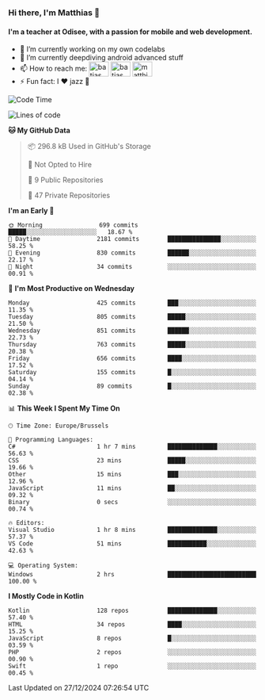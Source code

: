 ### Hi there, I'm Matthias 👋

#### I'm a teacher at Odisee, with a passion for mobile and web development.

- 🔭 I’m currently working on my own codelabs
- 🌱 I’m currently deepdiving android advanced stuff
- 📫 How to reach me: <a href="https://dev.to/batjas" target="_blank"><img align="center" src="https://raw.githubusercontent.com/rahuldkjain/github-profile-readme-generator/master/src/images/icons/Social/devto.svg" alt="batjas" height="30" width="40" /></a>
<a href="https://twitter.com/batjas" target="_blank"><img align="center" src="https://raw.githubusercontent.com/rahuldkjain/github-profile-readme-generator/master/src/images/icons/Social/twitter.svg" alt="batjas" height="30" width="40" /></a>
<a href="https://linkedin.com/in/matthiasdruwé" target="_blank"><img align="center" src="https://raw.githubusercontent.com/rahuldkjain/github-profile-readme-generator/master/src/images/icons/Social/linked-in-alt.svg" alt="matthiasdruwé" height="30" width="40" /></a>
- ⚡ Fun fact: I ❤ jazz 🎷


<!--START_SECTION:waka-->
![Code Time](http://img.shields.io/badge/Code%20Time-1%2C350%20hrs%2034%20mins-blue)

![Lines of code](https://img.shields.io/badge/From%20Hello%20World%20I%27ve%20Written-5.9%20million%20lines%20of%20code-blue)

**🐱 My GitHub Data** 

> 📦 296.8 kB Used in GitHub's Storage 
 > 
> 🚫 Not Opted to Hire
 > 
> 📜 9 Public Repositories 
 > 
> 🔑 47 Private Repositories 
 > 
**I'm an Early 🐤** 

```text
🌞 Morning                699 commits         █████░░░░░░░░░░░░░░░░░░░░   18.67 % 
🌆 Daytime                2181 commits        ███████████████░░░░░░░░░░   58.25 % 
🌃 Evening                830 commits         ██████░░░░░░░░░░░░░░░░░░░   22.17 % 
🌙 Night                  34 commits          ░░░░░░░░░░░░░░░░░░░░░░░░░   00.91 % 
```
📅 **I'm Most Productive on Wednesday** 

```text
Monday                   425 commits         ███░░░░░░░░░░░░░░░░░░░░░░   11.35 % 
Tuesday                  805 commits         █████░░░░░░░░░░░░░░░░░░░░   21.50 % 
Wednesday                851 commits         ██████░░░░░░░░░░░░░░░░░░░   22.73 % 
Thursday                 763 commits         █████░░░░░░░░░░░░░░░░░░░░   20.38 % 
Friday                   656 commits         ████░░░░░░░░░░░░░░░░░░░░░   17.52 % 
Saturday                 155 commits         █░░░░░░░░░░░░░░░░░░░░░░░░   04.14 % 
Sunday                   89 commits          █░░░░░░░░░░░░░░░░░░░░░░░░   02.38 % 
```


📊 **This Week I Spent My Time On** 

```text
🕑︎ Time Zone: Europe/Brussels

💬 Programming Languages: 
C#                       1 hr 7 mins         ██████████████░░░░░░░░░░░   56.63 % 
CSS                      23 mins             █████░░░░░░░░░░░░░░░░░░░░   19.66 % 
Other                    15 mins             ███░░░░░░░░░░░░░░░░░░░░░░   12.96 % 
JavaScript               11 mins             ██░░░░░░░░░░░░░░░░░░░░░░░   09.32 % 
Binary                   0 secs              ░░░░░░░░░░░░░░░░░░░░░░░░░   00.74 % 

🔥 Editors: 
Visual Studio            1 hr 8 mins         ██████████████░░░░░░░░░░░   57.37 % 
VS Code                  51 mins             ███████████░░░░░░░░░░░░░░   42.63 % 

💻 Operating System: 
Windows                  2 hrs               █████████████████████████   100.00 % 
```

**I Mostly Code in Kotlin** 

```text
Kotlin                   128 repos           ██████████████░░░░░░░░░░░   57.40 % 
HTML                     34 repos            ████░░░░░░░░░░░░░░░░░░░░░   15.25 % 
JavaScript               8 repos             █░░░░░░░░░░░░░░░░░░░░░░░░   03.59 % 
PHP                      2 repos             ░░░░░░░░░░░░░░░░░░░░░░░░░   00.90 % 
Swift                    1 repo              ░░░░░░░░░░░░░░░░░░░░░░░░░   00.45 % 
```




 Last Updated on 27/12/2024 07:26:54 UTC
<!--END_SECTION:waka-->
